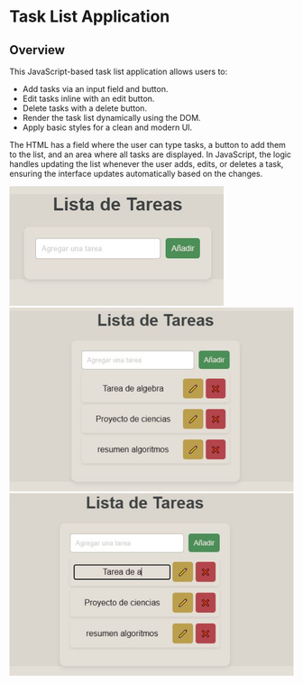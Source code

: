 # Task List Application

## Overview

This JavaScript-based task list application allows users to:

- Add tasks via an input field and button.
- Edit tasks inline with an edit button.
- Delete tasks with a delete button.
- Render the task list dynamically using the DOM.
- Apply basic styles for a clean and modern UI.

The HTML has a field where the user can type tasks, a button to add them to the list, and an area where all tasks are displayed. In JavaScript, the logic handles updating the list whenever the user adds, edits, or deletes a task, ensuring the interface updates automatically based on the changes.

![Evidencia](imagen1.JPG)
![Evidencia](imagen2.JPG)
![Evidencia](imagen3.JPG)


